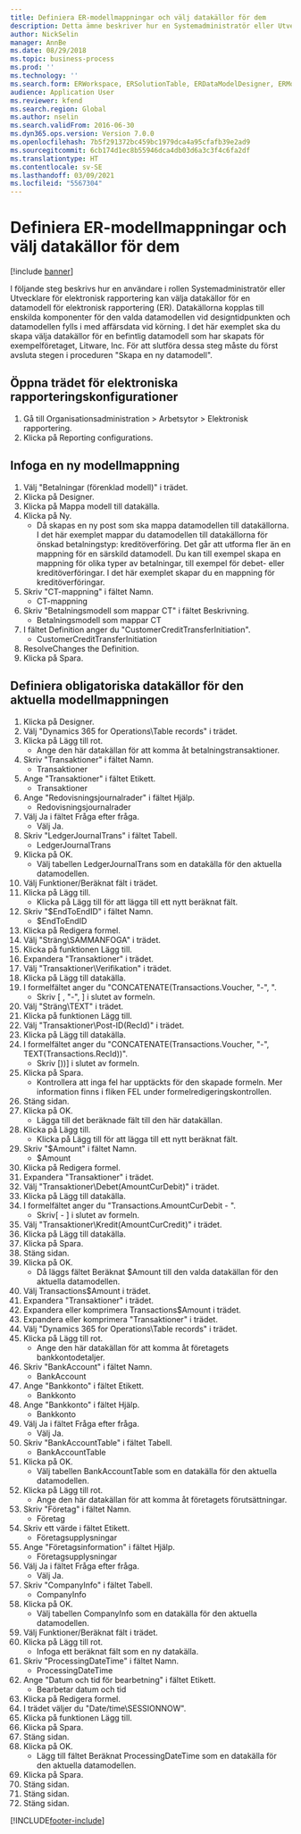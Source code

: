 ```yaml
---
title: Definiera ER-modellmappningar och välj datakällor för dem
description: Detta ämne beskriver hur en Systemadministratör eller Utvecklare för elektronisk rapportering kan välja datakällor för en datamodell för elektronisk rapportering.
author: NickSelin
manager: AnnBe
ms.date: 08/29/2018
ms.topic: business-process
ms.prod: ''
ms.technology: ''
ms.search.form: ERWorkspace, ERSolutionTable, ERDataModelDesigner, ERModelMappingTable, ERModelMappingDesigner, ERExpressionDesignerFormula
audience: Application User
ms.reviewer: kfend
ms.search.region: Global
ms.author: nselin
ms.search.validFrom: 2016-06-30
ms.dyn365.ops.version: Version 7.0.0
ms.openlocfilehash: 7b5f291372bc459bc1979dca4a95cfafb39e2ad9
ms.sourcegitcommit: 6cb174d1ec8b55946dca4db03d6a3c3f4c6fa2df
ms.translationtype: HT
ms.contentlocale: sv-SE
ms.lasthandoff: 03/09/2021
ms.locfileid: "5567304"
---
```

# <a name="define-er-model-mappings-and-select-data-sources-for-them"></a>Definiera ER-modellmappningar och välj datakällor för dem

[!include [banner](../../includes/banner.md)]

I följande steg beskrivs hur en användare i rollen Systemadministratör eller Utvecklare för elektronisk rapportering kan välja datakällor för en datamodell för elektronisk rapportering (ER). Datakällorna kopplas till enskilda komponenter för den valda datamodellen vid designtidpunkten och datamodellen fylls i med affärsdata vid körning. I det här exemplet ska du skapa välja datakällor för en befintlig datamodell som har skapats för exempelföretaget, Litware, Inc. För att slutföra dessa steg måste du först avsluta stegen i proceduren "Skapa en ny datamodell".


## <a name="open-the-electronic-reporting-configurations-tree"></a>Öppna trädet för elektroniska rapporteringskonfigurationer
1. Gå till Organisationsadministration > Arbetsytor > Elektronisk rapportering.
2. Klicka på Reporting configurations.

## <a name="insert-a-new-model-mapping"></a>Infoga en ny modellmappning
1. Välj "Betalningar (förenklad modell)" i trädet.
2. Klicka på Designer.
3. Klicka på Mappa modell till datakälla.
4. Klicka på Ny.
    * Då skapas en ny post som ska mappa datamodellen till datakällorna. I det här exemplet mappar du datamodellen till datakällorna för önskad betalningstyp: kreditöverföring.     Det går att utforma fler än en mappning för en särskild datamodell. Du kan till exempel skapa en mappning för olika typer av betalningar, till exempel för debet- eller kreditöverföringar. I det här exemplet skapar du en mappning för kreditöverföringar.  
5. Skriv "CT-mappning" i fältet Namn.
    * CT-mappning  
6. Skriv "Betalningsmodell som mappar CT" i fältet Beskrivning.
    * Betalningsmodell som mappar CT  
7. I fältet Definition anger du "CustomerCreditTransferInitiation".
    * CustomerCreditTransferInitiation  
8. ResolveChanges the Definition.
9. Klicka på Spara.

## <a name="define-required-data-sources-for-the-current-model-mapping"></a>Definiera obligatoriska datakällor för den aktuella modellmappningen
1. Klicka på Designer.
2. Välj "Dynamics 365 for Operations\Table records" i trädet.
3. Klicka på Lägg till rot.
    * Ange den här datakällan för att komma åt betalningstransaktioner.  
4. Skriv "Transaktioner" i fältet Namn.
    * Transaktioner  
5. Ange "Transaktioner" i fältet Etikett.
    * Transaktioner  
6. Ange "Redovisningsjournalrader" i fältet Hjälp.
    * Redovisningsjournalrader  
7. Välj Ja i fältet Fråga efter fråga.
    * Välj Ja.  
8. Skriv "LedgerJournalTrans" i fältet Tabell.
    * LedgerJournalTrans  
9. Klicka på OK.
    * Välj tabellen LedgerJournalTrans som en datakälla för den aktuella datamodellen.  
10. Välj Funktioner/Beräknat fält i trädet.
11. Klicka på Lägg till.
    * Klicka på Lägg till för att lägga till ett nytt beräknat fält.  
12. Skriv "$EndToEndID" i fältet Namn.
    * $EndToEndID  
13. Klicka på Redigera formel.
14. Välj "Sträng\SAMMANFOGA" i trädet.
15. Klicka på funktionen Lägg till.
16. Expandera "Transaktioner" i trädet.
17. Välj "Transaktioner\Verifikation" i trädet.
18. Klicka på Lägg till datakälla.
19. I formelfältet anger du "CONCATENATE(Transactions.Voucher, "-", ".
    * Skriv [ , "-", ] i slutet av formeln.  
20. Välj "Sträng\TEXT" i trädet.
21. Klicka på funktionen Lägg till.
22. Välj "Transaktioner\Post-ID(RecId)" i trädet.
23. Klicka på Lägg till datakälla.
24. I formelfältet anger du "CONCATENATE(Transactions.Voucher, "-", TEXT(Transactions.RecId))".
    * Skriv [))] i slutet av formeln.  
25. Klicka på Spara.
    * Kontrollera att inga fel har upptäckts för den skapade formeln. Mer information finns i fliken FEL under formelredigeringskontrollen.  
26. Stäng sidan.
27. Klicka på OK.
    * Lägga till det beräknade fält till den här datakällan.  
28. Klicka på Lägg till.
    * Klicka på Lägg till för att lägga till ett nytt beräknat fält.  
29. Skriv "$Amount" i fältet Namn.
    * $Amount  
30. Klicka på Redigera formel.
31. Expandera "Transaktioner" i trädet.
32. Välj "Transaktioner\Debet(AmountCurDebit)" i trädet.
33. Klicka på Lägg till datakälla.
34. I formelfältet anger du "Transactions.AmountCurDebit - ".
    * Skriv[ - ] i slutet av formeln.  
35. Välj "Transaktioner\Kredit(AmountCurCredit)" i trädet.
36. Klicka på Lägg till datakälla.
37. Klicka på Spara.
38. Stäng sidan.
39. Klicka på OK.
    * Då läggs fältet Beräknat $Amount till den valda datakällan för den aktuella datamodellen.  
40. Välj Transactions\$Amount i trädet.
41. Expandera "Transaktioner" i trädet.
42. Expandera eller komprimera Transactions\$Amount i trädet.
43. Expandera eller komprimera "Transaktioner" i trädet.
44. Välj "Dynamics 365 for Operations\Table records" i trädet.
45. Klicka på Lägg till rot.
    * Ange den här datakällan för att komma åt företagets bankkontodetaljer.  
46. Skriv "BankAccount" i fältet Namn.
    * BankAccount  
47. Ange "Bankkonto" i fältet Etikett.
    * Bankkonto  
48. Ange "Bankkonto" i fältet Hjälp.
    * Bankkonto  
49. Välj Ja i fältet Fråga efter fråga.
    * Välj Ja.  
50. Skriv "BankAccountTable" i fältet Tabell.
    * BankAccountTable  
51. Klicka på OK.
    * Välj tabellen BankAccountTable som en datakälla för den aktuella datamodellen.  
52. Klicka på Lägg till rot.
    * Ange den här datakällan för att komma åt företagets förutsättningar.  
53. Skriv "Företag" i fältet Namn.
    * Företag  
54. Skriv ett värde i fältet Etikett.
    * Företagsupplysningar  
55. Ange "Företagsinformation" i fältet Hjälp.
    * Företagsupplysningar  
56. Välj Ja i fältet Fråga efter fråga.
    * Välj Ja.  
57. Skriv "CompanyInfo" i fältet Tabell.
    * CompanyInfo  
58. Klicka på OK.
    * Välj tabellen CompanyInfo som en datakälla för den aktuella datamodellen.  
59. Välj Funktioner/Beräknat fält i trädet.
60. Klicka på Lägg till rot.
    * Infoga ett beräknat fält som en ny datakälla.  
61. Skriv "ProcessingDateTime" i fältet Namn.
    * ProcessingDateTime  
62. Ange "Datum och tid för bearbetning" i fältet Etikett.
    * Bearbetar datum och tid  
63. Klicka på Redigera formel.
64. I trädet väljer du "Date/time\SESSIONNOW".
65. Klicka på funktionen Lägg till.
66. Klicka på Spara.
67. Stäng sidan.
68. Klicka på OK.
    * Lägg till fältet Beräknat ProcessingDateTime som en datakälla för den aktuella datamodellen.  
69. Klicka på Spara.
70. Stäng sidan.
71. Stäng sidan.
72. Stäng sidan.



[!INCLUDE[footer-include](../../../../includes/footer-banner.md)]
